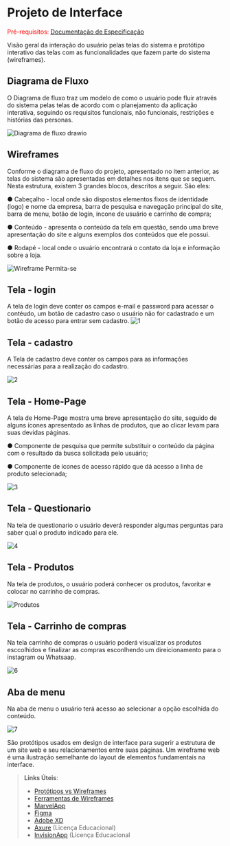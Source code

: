 
# Projeto de Interface

<span style="color:red">Pré-requisitos: <a href="2-Especificação do Projeto.md"> Documentação de Especificação</a></span>

Visão geral da interação do usuário pelas telas do sistema e protótipo interativo das telas com as funcionalidades que fazem parte do sistema (wireframes).


## Diagrama de Fluxo

O Diagrama de fluxo traz um modelo de como o usuário pode fluir através do sistema pelas telas de acordo com o planejamento da aplicação interativa, seguindo os requisitos funcionais, não funcionais, restrições e histórias das personas.
 

![Diagrama de fluxo drawio](https://user-images.githubusercontent.com/114036574/229626035-a2360d26-98a8-4301-bcef-8b8cec5bbbd9.png)





## Wireframes

Conforme o diagrama de fluxo do projeto, apresentado no item anterior, as telas do sistema são apresentadas em detalhes nos itens que se seguem. Nesta estrutura, existem 3 grandes blocos, descritos a seguir. São eles:

● Cabeçalho - local onde são dispostos elementos fixos de identidade (logo) e nome da empresa, barra de pesquisa e navegação principal do site, barra de menu, botão de login, incone de usuário e carrinho de compra;

● Conteúdo - apresenta o conteúdo da tela em questão, sendo uma breve apresentação do site e alguns exemplos dos conteúdos que ele possui.

● Rodapé - local onde o usuário encontrará o contato da loja e informação sobre a loja.

![Wireframe Permita-se](https://user-images.githubusercontent.com/114036574/229858103-84f039f9-12ed-4328-ba1a-9d36496d1948.png)

## Tela - login

A tela de login deve conter os campos e-mail e password para acessar o contéudo, um botão de cadastro caso o usuário não for cadastrado e um botão de acesso para entrar sem cadastro.
![1](https://user-images.githubusercontent.com/114036574/228689821-2a3e8202-fbcd-4147-a36a-e6c8ecbe8a7f.png)

## Tela - cadastro 

A Tela de cadastro deve conter os campos para as informações necessárias para a realização do cadastro.

![2](https://user-images.githubusercontent.com/114036574/228689824-fbb399fa-b04e-45b8-882f-029a45f6f66b.png)

## Tela - Home-Page

A tela de Home-Page mostra uma breve apresentação do site, seguido de alguns ícones apresentado as linhas de produtos, que ao clicar levam para suas devidas páginas. 

● Componente de pesquisa que permite substituir o conteúdo da página com o resultado da busca solicitada pelo usuário;

● Componente de ícones de acesso rápido que dá acesso a linha de produto selecionada;

![3](https://user-images.githubusercontent.com/114036574/228689826-7b2e1d50-8bab-4022-9542-83f4f410c401.png)

## Tela - Questionario

Na tela de questionario o usuário deverá responder algumas perguntas para saber qual o produto indicado para ele.

![4](https://user-images.githubusercontent.com/114036574/228689829-28d26162-a673-4e44-8fd3-78e1ebce95b5.png)

## Tela - Produtos

Na tela de produtos, o usuário poderá conhecer os produtos, favoritar e colocar no carrinho de compras.

![Produtos](https://user-images.githubusercontent.com/114036574/229868815-b8a69008-81ff-448b-9e7d-383133ad9b93.png)

## Tela - Carrinho de compras

Na tela carrinho de compras o usuário poderá visualizar os produtos esccolhidos e finalizar as compras esconlhendo um direicionamento para o instagram ou Whatsaap.

![6](https://user-images.githubusercontent.com/114036574/228689837-e144462a-0b71-40c7-9555-c45eb59f4177.png)

## Aba de menu

Na aba de menu o usuário terá acesso ao selecionar a opção escolhida do conteúdo. 

![7](https://user-images.githubusercontent.com/114036574/228689838-bd11efc0-fd52-4c5a-84fb-079760b392dd.png)

São protótipos usados em design de interface para sugerir a estrutura de um site web e seu relacionamentos entre suas páginas. Um wireframe web é uma ilustração semelhante do layout de elementos fundamentais na interface.
 
> **Links Úteis**:
> - [Protótipos vs Wireframes](https://www.nngroup.com/videos/prototypes-vs-wireframes-ux-projects/)
> - [Ferramentas de Wireframes](https://rockcontent.com/blog/wireframes/)
> - [MarvelApp](https://marvelapp.com/developers/documentation/tutorials/)
> - [Figma](https://www.figma.com/)
> - [Adobe XD](https://www.adobe.com/br/products/xd.html#scroll)
> - [Axure](https://www.axure.com/edu) (Licença Educacional)
> - [InvisionApp](https://www.invisionapp.com/) (Licença Educacional
